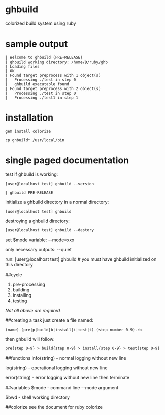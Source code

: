 # ghbuild
colorized build system using ruby

# sample output
	| Welcome to ghbuild (PRE-RELEASE)
	| ghbuild working directory: /home/D/ruby/ghb
	| Loading files
	| OK
	| Found target preprocess with 1 object(s)
	|	Processing ./test in step 0
	|	ghbuild executable found
	| Found target preprocess with 2 object(s)
	|	Processing ./test in step 0
	|	Processing ./test1 in step 1

# installation
	gem install colorize
	
	cp ghbuild* /usr/local/bin

# single paged documentation
test if ghbuild is working:

	[user@localhost test] ghbuild --version

	| ghbuild PRE-RELEASE

initialize a ghbuild directory in a normal directory:

	[user@localhost test] ghbuild

destroying a ghbuild directory:

	[user@localhost test] ghbuild --destory

set $mode variable: --mode=xxx

only necessary outputs: --quiet

run:
	[user@localhost test] ghbuild # you must have ghbuild initialized on this directory

##cycle
1. pre-processing
2. building
3. installing
4. testing

*Not all above are required*

##creating a task
just create a file named:

	(name)-(pre|p|build|b|install|i|test|t)-(step number 0-9).rb

then ghbuild will follow:

	pre{step 0-9} > build{step 0-9} > install{step 0-9} > test{step 0-9}

##functions
info(string) - normal logging without new line

log(string) - operational logging without new line

error(string) - error logging without new line then terminate

##variables
$mode - command line --mode argument

$bwd - shell working directory

##colorize
see the document for ruby colorize
